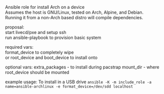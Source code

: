 Ansible role for install Arch on a device  
Assumes the host is GNU/Linux, tested on Arch, Alpine, and Debian.  
Running it from a non-Arch based distro will compile dependencies.

proposal:  
start livecd/pxe and setup ssh  
run ansible-playbook to provision basic system

required vars:  
    format_device to completely wipe  
    or root_device and boot_device to install onto  

optional vars:
    extra_packages - to install during pacstrap
    mount_dir - where root_device should be mounted

example usage:
    To install in a USB drive
    `ansible -K -m include_role -a name=ansible-archlinux -e format_device=/dev/sdd localhost`
